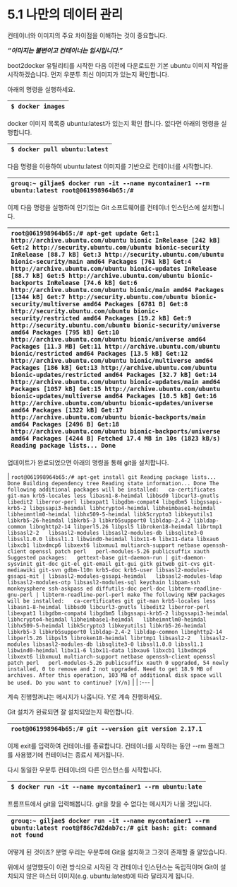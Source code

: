 # 5.1 나만의 데이터 관리

컨테이너와 이미지의 주요 차이점을 이해하는 것이 중요합니다. 

_**“이미지는 불변이고 컨테이너는 임시입니다.”**_

boot2docker 유틸리티를 시작한 다음 이전에 다운로드한 기본 ubuntu 이미지 작업을 시작하겠습니다. 먼저 우분투 최신 이미지가 있는지 확인합니다.

아래의 명령을 실행하세요.

| `$ docker images` |
| :--- |


docker 이미지 목록중 ubuntu:latest가 있는지 확인 합니다. 없다면 아래의 명령을 실행합니다.

| `$ docker pull ubuntu:latest` |
| :--- |


다음 명령을 이용하여 ubuntu:latest 이미지를 기반으로 컨테이너를 시작합니다.

| `grouq:~ giljae$ docker run -it --name mycontainer1 --rm ubuntu:latest root@061998964b65:/#` |
| :--- |


이제 다음 명령을 실행하여 인기있는 Git 소프트웨어를 컨테이너 인스턴스에 설치합니다.

| `root@061998964b65:/# apt-get update Get:1 http://archive.ubuntu.com/ubuntu bionic InRelease [242 kB] Get:2 http://security.ubuntu.com/ubuntu bionic-security InRelease [88.7 kB] Get:3 http://security.ubuntu.com/ubuntu bionic-security/main amd64 Packages [761 kB] Get:4 http://archive.ubuntu.com/ubuntu bionic-updates InRelease [88.7 kB] Get:5 http://archive.ubuntu.com/ubuntu bionic-backports InRelease [74.6 kB] Get:6 http://archive.ubuntu.com/ubuntu bionic/main amd64 Packages [1344 kB] Get:7 http://security.ubuntu.com/ubuntu bionic-security/multiverse amd64 Packages [6781 B] Get:8 http://security.ubuntu.com/ubuntu bionic-security/restricted amd64 Packages [19.2 kB] Get:9 http://security.ubuntu.com/ubuntu bionic-security/universe amd64 Packages [795 kB] Get:10 http://archive.ubuntu.com/ubuntu bionic/universe amd64 Packages [11.3 MB] Get:11 http://archive.ubuntu.com/ubuntu bionic/restricted amd64 Packages [13.5 kB] Get:12 http://archive.ubuntu.com/ubuntu bionic/multiverse amd64 Packages [186 kB] Get:13 http://archive.ubuntu.com/ubuntu bionic-updates/restricted amd64 Packages [32.7 kB] Get:14 http://archive.ubuntu.com/ubuntu bionic-updates/main amd64 Packages [1057 kB] Get:15 http://archive.ubuntu.com/ubuntu bionic-updates/multiverse amd64 Packages [10.5 kB] Get:16 http://archive.ubuntu.com/ubuntu bionic-updates/universe amd64 Packages [1322 kB] Get:17 http://archive.ubuntu.com/ubuntu bionic-backports/main amd64 Packages [2496 B] Get:18 http://archive.ubuntu.com/ubuntu bionic-backports/universe amd64 Packages [4244 B] Fetched 17.4 MB in 10s (1823 kB/s) Reading package lists... Done` |
| :--- |


업데이트가 완료되었으면 아래의 명령을 통해 git을 설치합니다.

| `root@061998964b65:/# apt-get install git Reading package lists... Done Building dependency tree Reading state information... Done The following additional packages will be installed:   ca-certificates git-man krb5-locales less libasn1-8-heimdal libbsd0 libcurl3-gnutls libedit2 liberror-perl libexpat1 libgdbm-compat4 libgdbm5 libgssapi-krb5-2 libgssapi3-heimdal libhcrypto4-heimdal libheimbase1-heimdal   libheimntlm0-heimdal libhx509-5-heimdal libk5crypto3 libkeyutils1 libkrb5-26-heimdal libkrb5-3 libkrb5support0 libldap-2.4-2 libldap-common libnghttp2-14 libperl5.26 libpsl5 libroken18-heimdal librtmp1 libsasl2-2   libsasl2-modules libsasl2-modules-db libsqlite3-0 libssl1.0.0 libssl1.1 libwind0-heimdal libx11-6 libx11-data libxau6 libxcb1 libxdmcp6 libxext6 libxmuu1 multiarch-support netbase openssh-client openssl patch perl   perl-modules-5.26 publicsuffix xauth Suggested packages:   gettext-base git-daemon-run | git-daemon-sysvinit git-doc git-el git-email git-gui gitk gitweb git-cvs git-mediawiki git-svn gdbm-l10n krb5-doc krb5-user libsasl2-modules-gssapi-mit | libsasl2-modules-gssapi-heimdal   libsasl2-modules-ldap libsasl2-modules-otp libsasl2-modules-sql keychain libpam-ssh monkeysphere ssh-askpass ed diffutils-doc perl-doc libterm-readline-gnu-perl | libterm-readline-perl-perl make The following NEW packages will be installed:   ca-certificates git git-man krb5-locales less libasn1-8-heimdal libbsd0 libcurl3-gnutls libedit2 liberror-perl libexpat1 libgdbm-compat4 libgdbm5 libgssapi-krb5-2 libgssapi3-heimdal libhcrypto4-heimdal libheimbase1-heimdal   libheimntlm0-heimdal libhx509-5-heimdal libk5crypto3 libkeyutils1 libkrb5-26-heimdal libkrb5-3 libkrb5support0 libldap-2.4-2 libldap-common libnghttp2-14 libperl5.26 libpsl5 libroken18-heimdal librtmp1 libsasl2-2   libsasl2-modules libsasl2-modules-db libsqlite3-0 libssl1.0.0 libssl1.1 libwind0-heimdal libx11-6 libx11-data libxau6 libxcb1 libxdmcp6 libxext6 libxmuu1 multiarch-support netbase openssh-client openssl patch perl   perl-modules-5.26 publicsuffix xauth 0 upgraded, 54 newly installed, 0 to remove and 2 not upgraded. Need to get 18.9 MB of archives. After this operation, 103 MB of additional disk space will be used. Do you want to continue? [Y/n]` |
| :--- |


계속 진행할꺼냐는 메시지가 나옵니다. Y로 계속 진행하세요.

Git 설치가 완료되면 잘 설치되었는지 확인합니다.

| `root@061998964b65:/# git --version git version 2.17.1` |
| :--- |


이제 exit를 입력하여 컨테이너를 종료합니다. 컨테이너를 시작하는 동안 --rm 플래그를 사용했기에 컨테이너는 종료시 제거됩니다.

다시 동일한 우분투 컨테이너의 다른 인스턴스를 시작합니다.

| `$ docker run -it --name mycontainer1 --rm ubuntu:late` |
| :--- |


프롬프트에서 git을 입력해봅니다. git을 찾을 수 없다는 메시지가 나올 것입니다.

| `grouq:~ giljae$ docker run -it --name mycontainer1 --rm ubuntu:latest root@f86c7d2dab7c:/# git bash: git: command not found` |
| :--- |


어떻게 된 것이죠? 분명 우리는 우분투에 Git을 설치하고 그것이 존재할 줄 알았습니다. 

위에서 설명했듯이 이런 방식으로 시작된 각 컨테이너 인스턴스는 독립적이며 Git이 설치되지 않은 마스터 이미지\(e.g. ubuntu:latest\)에 따라 달라지게 됩니다.

